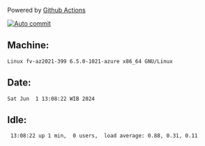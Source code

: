 Powered by [Github Actions](https://github.com/features/actions)

[![Auto commit](https://github.com/hiage/workstation/workflows/Auto%20commit/badge.svg)](https://github.com/hiage/workstation/actions?query=workflow%3A%22Auto+commit%22)

## Machine:
```
Linux fv-az2021-399 6.5.0-1021-azure x86_64 GNU/Linux
```
## Date:
```
Sat Jun  1 13:08:22 WIB 2024
```
## Idle:
```
 13:08:22 up 1 min,  0 users,  load average: 0.88, 0.31, 0.11
```
